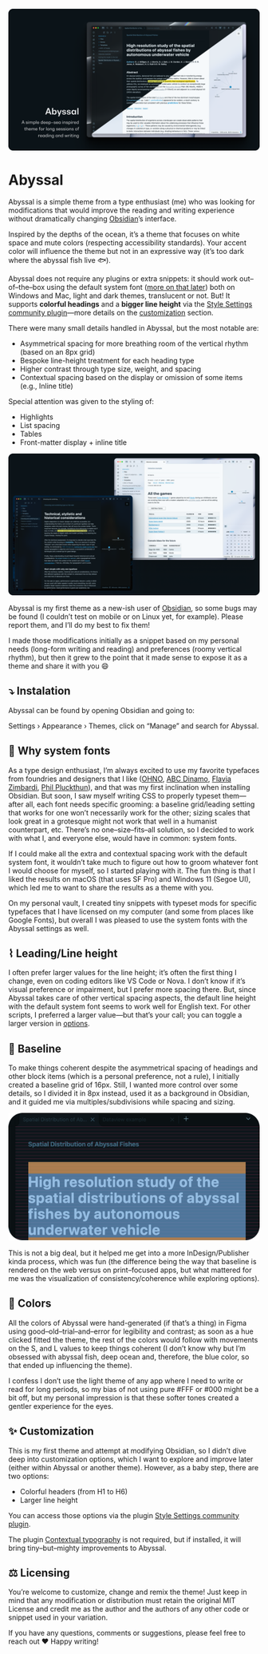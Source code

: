 ![](/abyssal-thumbnail.png)

# Abyssal
Abyssal is a simple theme from a type enthusiast (me) who was looking for modifications that would improve the reading and writing experience without dramatically changing [Obsidian](https://obsidian.md/)’s interface. 

Inspired by the depths of the ocean, it’s a theme that focuses on white space and mute colors (respecting accessibility standards). Your accent color will influence the theme but not in an expressive way (it’s too dark where the abyssal fish live 🐟). 

Abyssal does not require any plugins or extra snippets: it should work out–of–the–box using the default system font ([more on that later](#-why-system-fonts)) both on Windows and Mac, light and dark themes, translucent or not. But! It supports **colorful headings** and a **bigger line height** via the [Style Settings community plugin](https://github.com/mgmeyers/obsidian-style-settings)—more details on the [customization](#-customization) section. 

There were many small details handled in Abyssal, but the most notable are:

- Asymmetrical spacing for more breathing room of the vertical rhythm (based on an 8px grid)
- Bespoke line-height treatment for each heading type
- Higher contrast through type size, weight, and spacing
- Contextual spacing based on the display or omission of some items (e.g., Inline title)

Special attention was given to the styling of:

- Highlights
- List spacing
- Tables
- Front-matter display + inline title

![](/abyssal-screenshots.png)

Abyssal is my first theme as a new-ish user of [Obsidian](https://obsidian.md/), so some bugs may be found (I couldn’t test on mobile or on Linux yet, for example). Please report them, and I’ll do my best to fix them! 

I made those modifications initially as a snippet based on my personal needs (long-form writing and reading) and preferences (roomy vertical rhythm), but then it grew to the point that it made sense to expose it as a theme and share it with you 😄 

## ⤵️ Instalation
Abyssal can be found by opening Obsidian and going to:

Settings › Appearance › Themes, click on “Manage” and search for Abyssal.

## 🤖 Why system fonts
As a type design enthusiast, I’m always excited to use my favorite typefaces from foundries and designers that I like ([OHNO](https://ohnotype.co/fonts/degular), [ABC Dinamo](https://abcdinamo.com/typefaces/arizona), [Flavia Zimbardi](https://flaviazim.com/typefaces/lygia-sans), [Phil Pluckthun](https://philpl.gumroad.com/l/dank-mono?layout=profile)), and that was my first inclination when installing Obsidian. But soon, I saw myself writing CSS to properly typeset them—after all, each font needs specific grooming: a baseline grid/leading setting that works for one won’t necessarily work for the other; sizing scales that look great in a grotesque might not work that well in a humanist counterpart, etc. There’s no one–size–fits–all solution, so I decided to work with what I, and everyone else, would have in common: system fonts. 

If I could make all the extra and contextual spacing work with the default system font, it wouldn’t take much to figure out how to groom whatever font I would choose for myself, so I started playing with it. The fun thing is that I liked the results on macOS (that uses SF Pro) and Windows 11 (Segoe UI), which led me to want to share the results as a theme with you.

On my personal vault, I created tiny snippets with typeset mods for specific typefaces that I have licensed on my computer (and some from places like Google Fonts), but overall I was pleased to use the system fonts with the Abyssal settings as well.

## ⌇ Leading/Line height
I often prefer larger values for the line height; it’s often the first thing I change, even on coding editors like VS Code or Nova. I don’t know if it’s visual preference or impairment, but I prefer more spacing there. But, since Abyssal takes care of other vertical spacing aspects, the default line height with the default system font seems to work well for English text. For other scripts, I preferred a larger value—but that’s your call; you can toggle a larger version in [options](#options). 

## 📐 Baseline
To make things coherent despite the asymmetrical spacing of headings and other block items (which is a personal preference, not a rule), I initially created a baseline grid of 16px. Still, I wanted more control over some details, so I divided it in 8px instead, used it as a background in Obsidian, and it guided me via multiples/subdivisions while spacing and sizing.

![](/abyssal-grid-example.png)

This is not a big deal, but it helped me get into a more InDesign/Publisher kinda process, which was fun (the difference being the way that baseline is rendered on the web versus on print–focused apps, but what mattered for me was the visualization of consistency/coherence while exploring options). 

## 🎨 Colors
All the colors of Abyssal were hand-generated (if that’s a thing) in Figma using good–old–trial–and–error for legibility and contrast; as soon as a hue clicked fitted the theme, the rest of the colors would follow with movements on the S, and L values to keep things coherent (I don’t know why but I’m obsessed with abyssal fish, deep ocean and, therefore, the blue color, so that ended up influencing the theme). 

I confess I don’t use the light theme of any app where I need to write or read for long periods, so my bias of not using pure #FFF or #000 might be a bit off, but my personal impression is that these softer tones created a gentler experience for the eyes.

## ✨ Customization
This is my first theme and attempt at modifying Obsidian, so I didn’t dive deep into customization options, which I want to explore and improve later (either within Abyssal or another theme). However, as a baby step, there are two options:

- Colorful headers (from H1 to H6)
- Larger line height

You can access those options via the plugin [Style Settings community plugin](https://github.com/mgmeyers/obsidian-style-settings). 

The plugin [Contextual typography](https://github.com/mgmeyers/obsidian-contextual-typography) is not required, but if installed, it will bring tiny–but–mighty improvements to Abyssal.

## ⚖️ Licensing
You’re welcome to customize, change and remix the theme! Just keep in mind that any modification or distribution must retain the original MIT License and credit me as the author and the authors of any other code or snippet used in your variation. 

If you have any questions, comments or suggestions, please feel free to reach out ❤️ Happy writing!